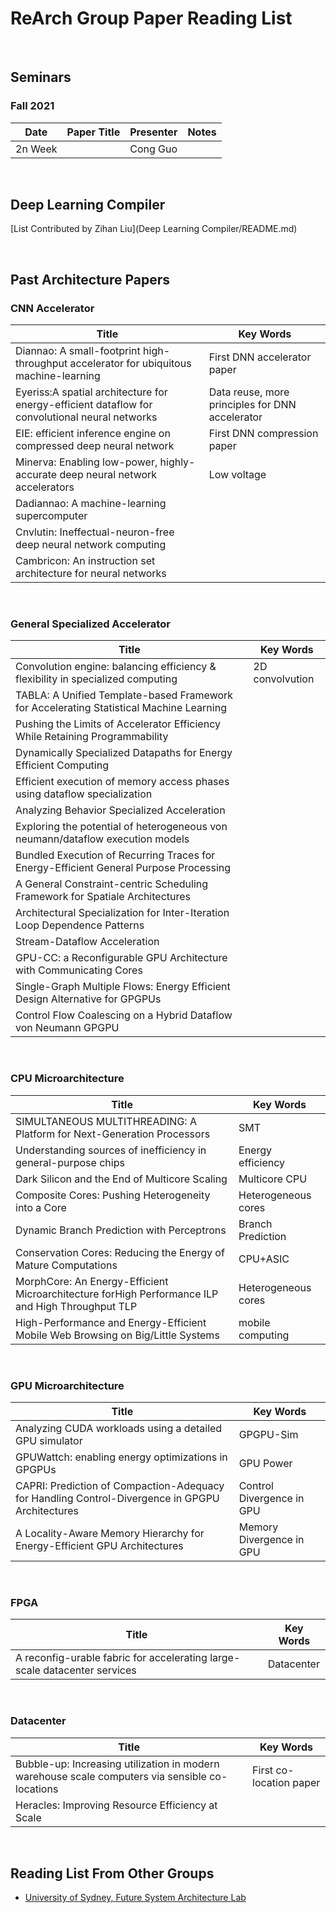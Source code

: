 ReArch Group Paper Reading List
===============================

 

Seminars
--------

### Fall 2021

| **Date** | **Paper Title** | **Presenter** | **Notes** |
|----------|-----------------|---------------|-----------|
| 2n Week  |                 | Cong Guo      |           |

 

Deep Learning Compiler
----------------------

[List Contributed by Zihan Liu](Deep Learning Compiler/README.md)

 

Past Architecture Papers
------------------------

### CNN Accelerator 

| **Title**                                                                                      | **Key Words**                                   |
|------------------------------------------------------------------------------------------------|-------------------------------------------------|
| Diannao: A small-footprint high-throughput accelerator for ubiquitous machine-learning         | First DNN accelerator paper                     |
| Eyeriss:A spatial architecture for energy-efficient dataflow for convolutional neural networks | Data reuse, more principles for DNN accelerator |
| EIE: efficient inference engine on compressed deep neural network                              | First DNN compression paper                     |
| Minerva: Enabling low-power, highly-accurate deep neural network accelerators                  | Low voltage                                     |
| Dadiannao: A machine-learning supercomputer                                                    |                                                 |
| Cnvlutin: Ineffectual-neuron-free deep neural network computing                                |                                                 |
| Cambricon: An instruction set architecture for neural networks                                 |                                                 |

 

### General Specialized Accelerator

| **Title**                                                                                | **Key Words**   |
|------------------------------------------------------------------------------------------|-----------------|
| Convolution engine: balancing efficiency & flexibility in specialized computing          | 2D convolvution |
| TABLA: A Unified Template-based Framework for Accelerating Statistical Machine Learning  |                 |
| Pushing the Limits of Accelerator Efficiency While Retaining Programmability             |                 |
| Dynamically Specialized Datapaths for Energy Efficient Computing                         |                 |
| Efficient execution of memory access phases using dataflow specialization                |                 |
| Analyzing Behavior Specialized Acceleration                                              |                 |
| Exploring the potential of heterogeneous von neumann/dataflow execution models           |                 |
| Bundled Execution of Recurring Traces for Energy-Efficient General Purpose Processing    |                 |
| A General Constraint-centric Scheduling Framework for Spatiale Architectures             |                 |
| Architectural Specialization for Inter-Iteration Loop Dependence Patterns                |                 |
| Stream-Dataflow Acceleration                                                             |                 |
| GPU-CC: a Reconfigurable GPU Architecture with Communicating Cores                       |                 |
| Single-Graph Multiple Flows: Energy Efficient Design Alternative for GPGPUs              |                 |
| Control Flow Coalescing on a Hybrid Dataflow von Neumann GPGPU                           |                 |

 

### CPU Microarchitecture

| **Title**                                                                                        | **Key Words**       |
|--------------------------------------------------------------------------------------------------|---------------------|
| SIMULTANEOUS MULTITHREADING: A Platform for Next-Generation Processors                           | SMT                 |
| Understanding sources of inefficiency in general-purpose chips                                   | Energy efficiency   |
| Dark Silicon and the End of Multicore Scaling                                                    | Multicore CPU       |
| Composite Cores: Pushing Heterogeneity into a Core                                               | Heterogeneous cores |
| Dynamic Branch Prediction with Perceptrons                                                       | Branch Prediction   |
| Conservation Cores: Reducing the Energy of Mature Computations                                   | CPU+ASIC            |
| MorphCore: An Energy-Efficient Microarchitecture forHigh Performance ILP and High Throughput TLP | Heterogeneous cores |
| High-Performance and Energy-Efficient Mobile Web Browsing on Big/Little Systems                  | mobile computing    |

 

### GPU Microarchitecture

| **Title**                                                                                       | **Key Words**             |
|-------------------------------------------------------------------------------------------------|---------------------------|
| Analyzing CUDA workloads using a detailed GPU simulator                                         | GPGPU-Sim                 |
| GPUWattch: enabling energy optimizations in GPGPUs                                              | GPU Power                 |
| CAPRI: Prediction of Compaction-Adequacy for Handling Control-Divergence in GPGPU Architectures | Control Divergence in GPU |
| A Locality-Aware Memory Hierarchy for Energy-Efficient GPU Architectures                        | Memory Divergence in GPU  |

 

### FPGA

| **Title**                                                                 | **Key Words** |
|---------------------------------------------------------------------------|---------------|
| A reconfig-urable fabric for accelerating large-scale datacenter services | Datacenter    |

 

### Datacenter 

| **Title**                                                                                       | **Key Words**           |
|-------------------------------------------------------------------------------------------------|-------------------------|
| Bubble-up: Increasing utilization in modern warehouse scale computers via sensible co-locations | First co-location paper |
| Heracles: Improving Resource Efficiency at Scale                                                |                         |

 

Reading List From Other Groups
------------------------------

-   [University of Sydney, Future System Architecture
    Lab](https://github.com/usyd-fsalab/ReadingList)
